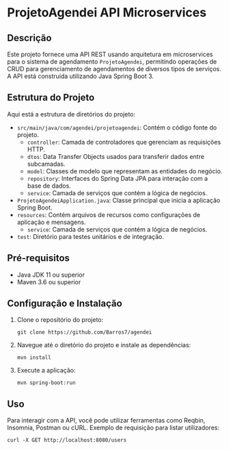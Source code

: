 # ProjetoAgendei API Microservices

## Descrição
Este projeto fornece uma API REST usando arquitetura em microservices para o sistema de agendamento `ProjetoAgendei`, permitindo operações de CRUD para gerenciamento de agendamentos de diversos tipos de serviços. A API está construída utilizando Java Spring Boot 3.

## Estrutura do Projeto
Aqui está a estrutura de diretórios do projeto:

- `src/main/java/com/agendei/projetoagendei`: Contém o código fonte do projeto.
  - `controller`: Camada de controladores que gerenciam as requisições HTTP.
  - `dtos`: Data Transfer Objects usados para transferir dados entre subcamadas.
  - `model`: Classes de modelo que representam as entidades do negócio.
  - `repository`: Interfaces do Spring Data JPA para interação com a base de dados.
  - `service`: Camada de serviços que contém a lógica de negócios.
- `ProjetoAgendeiApplication.java`: Classe principal que inicia a aplicação Spring Boot.
- `resources`: Contém arquivos de recursos como configurações de aplicação e mensagens.
  - `service`: Camada de serviços que contém a lógica de negócios.
- `test`: Diretório para testes unitários e de integração.

## Pré-requisitos
- Java JDK 11 ou superior
- Maven 3.6 ou superior

## Configuração e Instalação
1. Clone o repositório do projeto:
   ```
   git clone https://github.com/Barros7/agendei
   ```
2. Navegue até o diretório do projeto e instale as dependências:
   ```
   mvn install
   ```
3. Execute a aplicação:
   ```
   mvn spring-boot:run
   ```

## Uso
Para interagir com a API, você pode utilizar ferramentas como Reqbin, Insomnia, Postman ou cURL. Exemplo de requisição para listar utilizadores:
```
curl -X GET http://localhost:8080/users
```